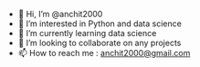 - 👋 Hi, I’m @anchit2000
- 👀 I’m interested in Python and data science
- 🌱 I’m currently learning data science
- 💞️ I’m looking to collaborate on any projects
- 📫 How to reach me : anchit2000@gmail.com

<!---
anchit2000/anchit2000 is a ✨ special ✨ repository because its `README.md` (this file) appears on your GitHub profile.
You can click the Preview link to take a look at your changes.
--->
